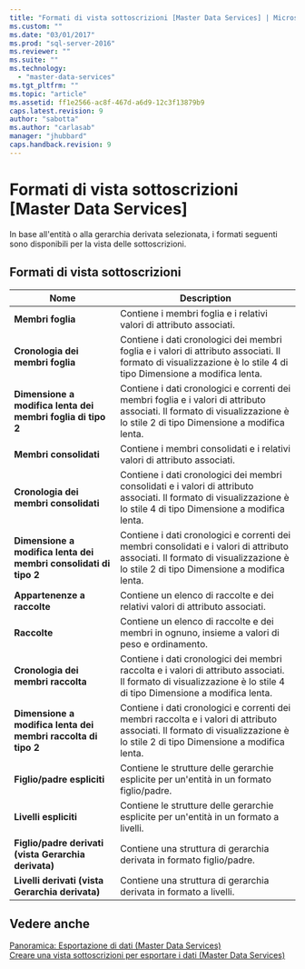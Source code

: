 ```yaml
---
title: "Formati di vista sottoscrizioni [Master Data Services] | Microsoft Docs"
ms.custom: ""
ms.date: "03/01/2017"
ms.prod: "sql-server-2016"
ms.reviewer: ""
ms.suite: ""
ms.technology: 
  - "master-data-services"
ms.tgt_pltfrm: ""
ms.topic: "article"
ms.assetid: ff1e2566-ac8f-467d-a6d9-12c3f13879b9
caps.latest.revision: 9
author: "sabotta"
ms.author: "carlasab"
manager: "jhubbard"
caps.handback.revision: 9
---
```

# Formati di vista sottoscrizioni [Master Data Services]
  In base all'entità o alla gerarchia derivata selezionata, i formati seguenti sono disponibili per la vista delle sottoscrizioni.  
  
## Formati di vista sottoscrizioni  
  
|Nome|Description|  
|----------|-----------------|  
|**Membri foglia**|Contiene i membri foglia e i relativi valori di attributo associati.|  
|**Cronologia dei membri foglia**|Contiene i dati cronologici dei membri foglia e i valori di attributo associati. Il formato di visualizzazione è lo stile 4 di tipo Dimensione a modifica lenta.|  
|**Dimensione a modifica lenta dei membri foglia di tipo 2**|Contiene i dati cronologici e correnti dei membri foglia e i valori di attributo associati. Il formato di visualizzazione è lo stile 2 di tipo Dimensione a modifica lenta.|  
|**Membri consolidati**|Contiene i membri consolidati e i relativi valori di attributo associati.|  
|**Cronologia dei membri consolidati**|Contiene i dati cronologici dei membri consolidati e i valori di attributo associati. Il formato di visualizzazione è lo stile 4 di tipo Dimensione a modifica lenta.|  
|**Dimensione a modifica lenta dei membri consolidati di tipo 2**|Contiene i dati cronologici e correnti dei membri consolidati e i valori di attributo associati. Il formato di visualizzazione è lo stile 2 di tipo Dimensione a modifica lenta.|  
|**Appartenenze a raccolte**|Contiene un elenco di raccolte e dei relativi valori di attributo associati.|  
|**Raccolte**|Contiene un elenco di raccolte e dei membri in ognuno, insieme a valori di peso e ordinamento.|  
|**Cronologia dei membri raccolta**|Contiene i dati cronologici dei membri raccolta e i valori di attributo associati. Il formato di visualizzazione è lo stile 4 di tipo Dimensione a modifica lenta.|  
|**Dimensione a modifica lenta dei membri raccolta di tipo 2**|Contiene i dati cronologici e correnti dei membri raccolta e i valori di attributo associati. Il formato di visualizzazione è lo stile 2 di tipo Dimensione a modifica lenta.|  
|**Figlio/padre espliciti**|Contiene le strutture delle gerarchie esplicite per un'entità in un formato figlio/padre.|  
|**Livelli espliciti**|Contiene le strutture delle gerarchie esplicite per un'entità in un formato a livelli.|  
|**Figlio/padre derivati (vista Gerarchia derivata)**|Contiene una struttura di gerarchia derivata in formato figlio/padre.|  
|**Livelli derivati (vista Gerarchia derivata)**|Contiene una struttura di gerarchia derivata in formato a livelli.|  
  
## Vedere anche  
 [Panoramica: Esportazione di dati &#40;Master Data Services&#41;](../master-data-services/overview-exporting-data-master-data-services.md)   
 [Creare una vista sottoscrizioni per esportare i dati &#40;Master Data Services&#41;](../master-data-services/create-a-subscription-view-to-export-data-master-data-services.md)  
  
  